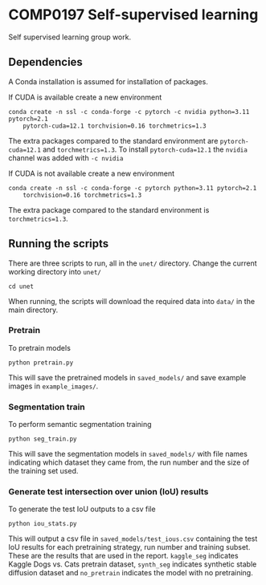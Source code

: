 # COMP0197 Self-supervised learning
Self supervised learning group work.

## Dependencies

A Conda installation is assumed for installation of packages.

If CUDA is available create a new environment 

    conda create -n ssl -c conda-forge -c pytorch -c nvidia python=3.11 pytorch=2.1 
        pytorch-cuda=12.1 torchvision=0.16 torchmetrics=1.3

The extra packages compared to the standard environment are `pytorch-cuda=12.1` and `torchmetrics=1.3`.
To install `pytorch-cuda=12.1` the `nvidia` channel was added with `-c nvidia`

If CUDA is not available create a new environment

    conda create -n ssl -c conda-forge -c pytorch python=3.11 pytorch=2.1 
        torchvision=0.16 torchmetrics=1.3

The extra package compared to the standard environment is `torchmetrics=1.3`.

## Running the scripts

There are three scripts to run, all in the `unet/` directory. Change the current working directory into `unet/`

    cd unet

When running, the scripts will download the required data into `data/` in the main directory.

### Pretrain

To pretrain models

    python pretrain.py

This will save the pretrained models in `saved_models/` and save example images in `example_images/`.

### Segmentation train

To perform semantic segmentation training

    python seg_train.py

This will save the segmentation models in `saved_models/` with file names indicating 
which dataset they came from, the run number and the size of the training set used. 

### Generate test intersection over union (IoU) results

To generate the test IoU outputs to a csv file 

    python iou_stats.py

This will output a csv file in `saved_models/test_ious.csv` containing the test IoU results
for each pretraining strategy, run number and training subset. These are the results
that are used in the report. `kaggle_seg` indicates Kaggle Dogs vs. Cats pretrain dataset,
`synth_seg` indicates synthetic stable diffusion dataset and `no_pretrain` indicates the model
with no pretraining.